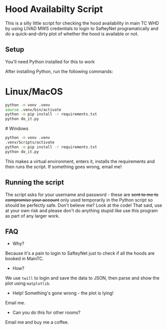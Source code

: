 # Hood Availabilty Script

This is a silly little script for checking the hood availability in main TC WHD by using LIVAD MWS credentials to login to SafteyNet programatically and do a quick-and-dirty plot of whether the hood is available or not.

## Setup

You'll need Python installed for this to work

After installing Python, run the following commands:

# Linux/MacOS
```bash
python -m venv .venv
source .venv/bin/activate
python -m pip install -r requirements.txt
python do_it.py
```

 # Windows
 ```bash
 python -m venv .venv
 .venv/Scripts/activate
 python -m pip install -r requirements.txt
 python do_it.py 
 ```

This makes a virtual environment, enters it, installs the requirements and then runs the script. If something goes wrong, email me!

## Running the script

The script asks for your username and password - these are ~~sent to me to compromise your account~~ only used temporarily in the Python script so should be perfectly safe. Don't believe me? Look at the code! That said, use at your own risk and please don't do anything stupid like use this program as part of any larger work.

## FAQ

* Why?

Because it's a pain to login to SafteyNet just to check if all the hoods are booked in MainTC.

* How?

We use `twill` to login and save the data to JSON, then parse and show the plot using `matplotlib`.

* Help! Something's gone wrong - the plot is lying!

Email me.

* Can you do this for other rooms?

Email me and buy me a coffee.
